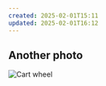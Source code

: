 ```yaml
---
created: 2025-02-01T15:11
updated: 2025-02-01T16:12
---
```



## Another photo


![Cart wheel](https://live.staticflickr.com/65535/54289874032_91a3e6f51d_h_d.jpg)
